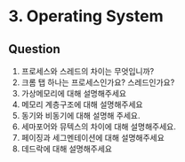 # 3. Operating System

## Question

1. 프로세스와 스레드의 차이는 무엇입니까?
2. 크롬 탭 하나는 프로세스인가요? 스레드인가요?
3. 가상메모리에 대해 설명해주세요
4. 메모리 계층구조에 대해 설명해주세요
5. 동기와 비동기에 대해 설명해 주세요.
6. 세마포어와 뮤텍스의 차이에 대해 설명해주세요.
7. 페이징과 세그멘테이션에 대해 설명해주세요
8. 데드락에 대해 설명해주세요

